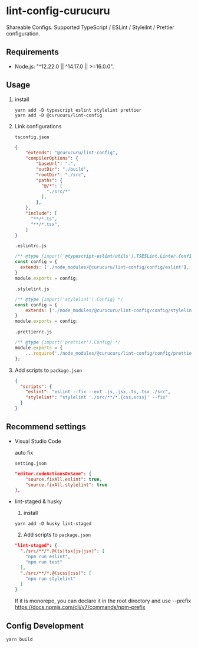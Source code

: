 # lint-config-curucuru

Shareable Configs.
Supported TypeScript / ESLint / Styleilnt / Prettier configuration.

## Requirements

- Node.js: "^12.22.0 || ^14.17.0 || >=16.0.0".

## Usage

1. install

    ```
    yarn add -D typescript eslint stylelint prettier
    yarn add -D @curucuru/lint-config
    ```

2. Link configurations

    `tsconfig.json`

    ```json
    {
        "extends": "@curucuru/lint-config",
        "compilerOptions": {
            "baseUrl": ".",
            "outDir": "./build",
            "rootDir": "./src",
            "paths": {
              "@/*": [
                "./src/*"
              ],
            },
        },
        "include": [
          "**/*.ts",
          "**/*.tsx",
        ]
    }
    ```

    `.eslintrc.js`
    ```js
    /** @type {import('@typescript-eslint/utils').TSESLint.Linter.Config} */
    const config = {
      extends: ['./node_modules/@curucuru/lint-config/config/eslint'],
    }
    module.exports = config;
    ```

    `.stylelint.js`
    ```js
    /** @type {import('stylelint').Config} */
    const config = {
        extends: ['./node_modules/@curucuru/lint-config/config/stylelint'],
    }
    module.exports = config;
    ```

    `.prettierrc.js`
    ```js
    /** @type {import('prettier').Config} */
    module.exports = {
        ...require('./node_modules/@curucuru/lint-config/config/prettier'),
    };
    ```

3. Add scripts to `package.json`

    ```json
    {
      "scripts": {
        "eslint": "eslint --fix --ext .js,.jsx,.ts,.tsx ./src",
        "stylelint": "stylelint './src/**/*.{css,scss}' --fix"
      }
    }
    ```

## Recommend settings

- Visual Studio Code

    auto fix

    `setting.json`

    ```json
    "editor.codeActionsOnSave": {
        "source.fixAll.eslint": true,
        "source.fixAll.stylelint": true
    },
    ```

- lint-staged & husky

  1. install

  ```
  yarn add -D husky lint-staged
  ```

  2. Add scripts to `package.json`

  ```json
  "lint-staged": {
    "./src/**/*.@(ts|tsx|js|jsx)": [
      "npm run eslint",
      "npm run test"
    ],
    "./src/**/*.@(scss|css)": [
      "npm run stylelint"
    ]
  }
  ```

  If it is monorepo, you can declare it in the root directory and use --prefix
  https://docs.npmjs.com/cli/v7/commands/npm-prefix


## Config Development

```
yarn build
```

